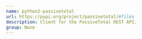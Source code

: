 ```yaml
---
name: python2-passivetotal
url: https://pypi.org/project/passivetotal/#files
description: Client for the PassiveTotal REST API.
group: None
---
```

